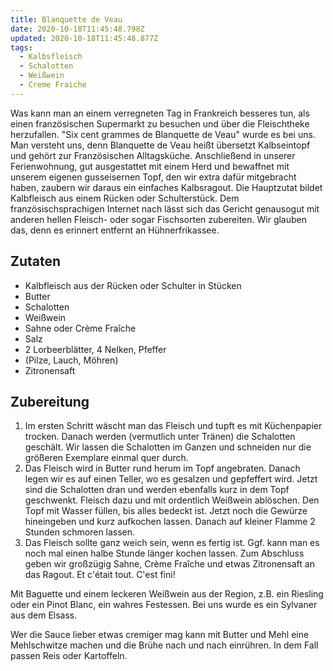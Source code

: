 ```yaml
---
title: Blanquette de Veau
date: 2020-10-18T11:45:48.798Z
updated: 2020-10-18T11:45:48.877Z
tags:
  - Kalbsfleisch
  - Schalotten
  - Weißwein
  - Creme Fraiche
---
```

Was kann man an einem verregneten Tag in Frankreich besseres tun, als einen französischen Supermarkt zu besuchen und über die Fleischtheke herzufallen. "Six cent grammes de Blanquette de Veau" wurde es bei uns. Man versteht uns, denn Blanquette de Veau heißt übersetzt Kalbseintopf und gehört zur Französischen Alltagsküche. Anschließend in unserer Ferienwohnung, gut ausgestattet mit einem Herd und bewaffnet mit unserem eigenen gusseisernen Topf, den wir extra dafür mitgebracht haben, zaubern wir daraus ein einfaches Kalbsragout. Die Hauptzutat bildet Kalbfleisch aus einem Rücken oder Schulterstück. Dem französischsprachigen Internet nach lässt sich das Gericht genausogut mit anderen hellen Fleisch- oder sogar Fischsorten zubereiten. Wir glauben das, denn es erinnert entfernt an Hühnerfrikassee.

## Zutaten

* Kalbfleisch aus der Rücken oder Schulter in Stücken
* Butter
* Schalotten
* Weißwein
* Sahne oder Crème Fraîche
* Salz
* 2 Lorbeerblätter, 4 Nelken, Pfeffer
* (Pilze, Lauch, Möhren)
* Zitronensaft

## Zubereitung

1. Im ersten Schritt wäscht man das Fleisch und tupft es mit Küchenpapier trocken. Danach werden (vermutlich unter Tränen) die Schalotten geschält. Wir lassen die Schalotten im Ganzen und schneiden nur die größeren Exemplare einmal quer durch.
2. Das Fleisch wird in Butter rund herum im Topf angebraten. Danach legen wir es auf einen Teller, wo es gesalzen und gepfeffert wird. Jetzt sind die Schalotten dran und werden ebenfalls kurz in dem Topf geschwenkt. Fleisch dazu und mit ordentlich Weißwein ablöschen. Den Topf mit Wasser füllen, bis alles bedeckt ist. Jetzt noch die Gewürze hineingeben und kurz aufkochen lassen. Danach auf kleiner Flamme 2 Stunden schmoren lassen.
3. Das Fleisch sollte ganz weich sein, wenn es fertig ist. Ggf. kann man es noch mal einen halbe Stunde länger kochen lassen. Zum Abschluss geben wir großzügig Sahne, Crème Fraîche und etwas Zitronensaft an das Ragout. Et c'était tout. C'est fini!

Mit Baguette und einem leckeren Weißwein aus der Region, z.B. ein Riesling oder ein Pinot Blanc, ein wahres Festessen. Bei uns wurde es ein Sylvaner aus dem Elsass.

Wer die Sauce lieber etwas cremiger mag kann mit Butter und Mehl eine Mehlschwitze machen und die Brühe nach und nach einrühren. In dem Fall passen Reis oder Kartoffeln.